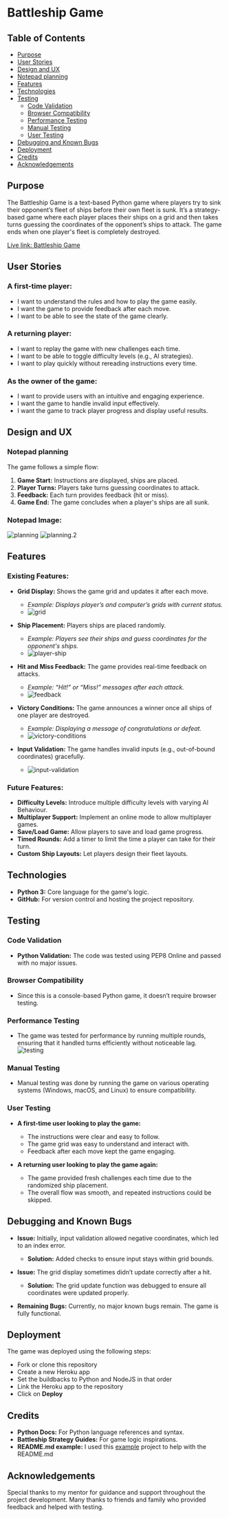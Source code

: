 # Battleship Game

## Table of Contents
- [Purpose](#purpose)
- [User Stories](#user-stories)
- [Design and UX](#design-and-ux)
- [Notepad planning](#notepad-planning)
- [Features](#features)
- [Technologies](#technologies)
- [Testing](#testing)
  - [Code Validation](#code-validation)
  - [Browser Compatibility](#browser-compatibility)
  - [Performance Testing](#performance-testing)
  - [Manual Testing](#manual-testing)
  - [User Testing](#user-testing)
- [Debugging and Known Bugs](#debugging-and-known-bugs)
- [Deployment](#deployment)
- [Credits](#credits)
- [Acknowledgements](#acknowledgements)

## Purpose
The Battleship Game is a text-based Python game where players try to sink their opponent’s fleet of ships before their own fleet is sunk. It’s a strategy-based game where each player places their ships on a grid and then takes turns guessing the coordinates of the opponent’s ships to attack. The game ends when one player's fleet is completely destroyed.

[Live link: Battleship Game](https://battleship03-58560e78b929.herokuapp.com/)

## User Stories
### A first-time player:
- I want to understand the rules and how to play the game easily.
- I want the game to provide feedback after each move.
- I want to be able to see the state of the game clearly.

### A returning player:
- I want to replay the game with new challenges each time.
- I want to be able to toggle difficulty levels (e.g., AI strategies).
- I want to play quickly without rereading instructions every time.

### As the owner of the game:
- I want to provide users with an intuitive and engaging experience.
- I want the game to handle invalid input effectively.
- I want the game to track player progress and display useful results.

## Design and UX
### Notepad planning
The game follows a simple flow:
1. **Game Start:** Instructions are displayed, ships are placed.
2. **Player Turns:** Players take turns guessing coordinates to attack.
3. **Feedback:** Each turn provides feedback (hit or miss).
4. **Game End:** The game concludes when a player's ships are all sunk.

### Notepad Image:
![planning](/assets/images/planning.1.JPG)
![planning.2](/assets/images/Capture.JPG)

## Features
### Existing Features:
- **Grid Display:** Shows the game grid and updates it after each move.
  - *Example: Displays player’s and computer’s grids with current status.*
  - ![grid](/assets/images/grid.JPG)
  
- **Ship Placement:** Players ships are placed randomly.
  - *Example: Players see their ships and guess coordinates for the opponent's ships.*
  - ![player-ship](/assets/images/player-ship.JPG)
  
- **Hit and Miss Feedback:** The game provides real-time feedback on attacks.
  - *Example: “Hit!” or “Miss!” messages after each attack.*
  - ![feedback](/assets/images/hit-miss.JPG)
  
- **Victory Conditions:** The game announces a winner once all ships of one player are destroyed.
  - *Example: Displaying a message of congratulations or defeat.*
  - ![victory-conditions](/assets/images/victory-condition.JPG)

- **Input Validation:** The game handles invalid inputs (e.g., out-of-bound coordinates) gracefully.
    - ![input-validation](/assets/images/input-validation.JPG)

### Future Features:
- **Difficulty Levels:** Introduce multiple difficulty levels with varying AI Behaviour.
- **Multiplayer Support:** Implement an online mode to allow multiplayer games.
- **Save/Load Game:** Allow players to save and load game progress.
- **Timed Rounds:** Add a timer to limit the time a player can take for their turn.
- **Custom Ship Layouts:** Let players design their fleet layouts.

## Technologies
- **Python 3:** Core language for the game's logic.
- **GitHub:** For version control and hosting the project repository.

## Testing
### Code Validation
- **Python Validation:** The code was tested using PEP8 Online and passed with no major issues.

### Browser Compatibility
- Since this is a console-based Python game, it doesn’t require browser testing.

### Performance Testing
- The game was tested for performance by running multiple rounds, ensuring that it handled turns efficiently without noticeable lag. ![testing](/assets/images/testing.JPG)

### Manual Testing
- Manual testing was done by running the game on various operating systems (Windows, macOS, and Linux) to ensure compatibility.

### User Testing
- **A first-time user looking to play the game:**
  - The instructions were clear and easy to follow.
  - The game grid was easy to understand and interact with.
  - Feedback after each move kept the game engaging.
  
- **A returning user looking to play the game again:**
  - The game provided fresh challenges each time due to the randomized ship placement.
  - The overall flow was smooth, and repeated instructions could be skipped.

## Debugging and Known Bugs
- **Issue:** Initially, input validation allowed negative coordinates, which led to an index error.
  - **Solution:** Added checks to ensure input stays within grid bounds.

- **Issue:** The grid display sometimes didn’t update correctly after a hit.
  - **Solution:** The grid update function was debugged to ensure all coordinates were updated properly.

- **Remaining Bugs:** Currently, no major known bugs remain. The game is fully functional.

## Deployment
The game was deployed using the following steps:
- Fork or clone this repository
- Create a new Heroku app
- Set the buildbacks to Python and NodeJS in that order
- Link the Heroku app to the repository
- Click on **Deploy**

## Credits
- **Python Docs:** For Python language references and syntax.
- **Battleship Strategy Guides:** For game logic inspirations.
- **README.md example:** I used this [example](https://github.com/keelback-code/the-rhubarb-witch) project to help with the README.md

## Acknowledgements
Special thanks to my mentor for guidance and support throughout the project development. Many thanks to friends and family who provided feedback and helped with testing.
